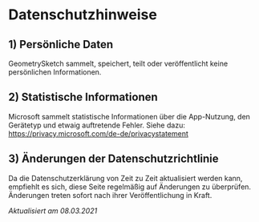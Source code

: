 # Datenschutzhinweise

## 1) Persönliche Daten
GeometrySketch sammelt, speichert, teilt oder veröffentlicht keine persönlichen Informationen.

## 2) Statistische Informationen
Microsoft sammelt statistische Informationen über die App-Nutzung, den Gerätetyp und etwaig auftretende Fehler. Siehe dazu: https://privacy.microsoft.com/de-de/privacystatement

## 3) Änderungen der Datenschutzrichtlinie
Da die Datenschutzerklärung von Zeit zu Zeit aktualisiert werden kann, empfiehlt es sich, diese Seite regelmäßig auf Änderungen zu überprüfen. Änderungen treten sofort nach ihrer Veröffentlichung in Kraft.


*Aktualisiert am 08.03.2021*

